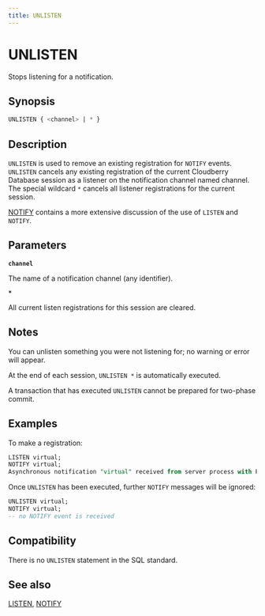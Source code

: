 ```yaml
---
title: UNLISTEN
---
```


# UNLISTEN

Stops listening for a notification.

## Synopsis

```sql
UNLISTEN { <channel> | * }
```

## Description

`UNLISTEN` is used to remove an existing registration for `NOTIFY` events. `UNLISTEN` cancels any existing registration of the current Cloudberry Database session as a listener on the notification channel named channel. The special wildcard `*` cancels all listener registrations for the current session.

[NOTIFY](/i18n/zh/docusaurus-plugin-content-docs/current/sql-stmts/sql-stmt-notify.md) contains a more extensive discussion of the use of `LISTEN` and `NOTIFY`.

## Parameters

**`channel`**

The name of a notification channel (any identifier).

**`*`**

All current listen registrations for this session are cleared.

## Notes

You can unlisten something you were not listening for; no warning or error will appear.

At the end of each session, `UNLISTEN *` is automatically executed.

A transaction that has executed `UNLISTEN` cannot be prepared for two-phase commit.

## Examples

To make a registration:

```sql
LISTEN virtual;
NOTIFY virtual;
Asynchronous notification "virtual" received from server process with PID 8448.
```

Once `UNLISTEN` has been executed, further `NOTIFY` messages will be ignored:

```sql
UNLISTEN virtual;
NOTIFY virtual;
-- no NOTIFY event is received
```

## Compatibility

There is no `UNLISTEN` statement in the SQL standard.

## See also

[LISTEN](/i18n/zh/docusaurus-plugin-content-docs/current/sql-stmts/sql-stmt-listen.md), [NOTIFY](/i18n/zh/docusaurus-plugin-content-docs/current/sql-stmts/sql-stmt-notify.md)
